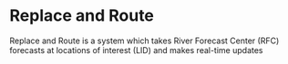 # Replace and Route

Replace and Route is a system which takes River Forecast Center (RFC) forecasts at locations of interest (LID) and makes real-time updates 
